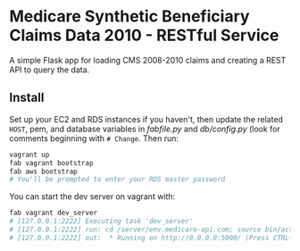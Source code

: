 # Medicare Synthetic Beneficiary Claims Data 2010 - RESTful Service

A simple Flask app for loading CMS 2008-2010 claims and creating a REST API to
query the data.

## Install
Set up your EC2 and RDS instances if you haven't, then update the related 
`HOST`, pem, and database variables in *fabfile.py* and *db/config.py* (look for
comments beginning with `# Change`. Then run:

```bash
vagrant up
fab vagrant bootstrap
fab aws bootstrap
# You'll be prompted to enter your RDS master password
```

You can start the dev server on vagrant with:

```bash
fab vagrant dev_server
# [127.0.0.1:2222] Executing task 'dev_server'
# [127.0.0.1:2222] run: cd /server/env.medicare-api.com; source bin/activate; python project/server.py
# [127.0.0.1:2222] out:  * Running on http://0.0.0.0:5000/ (Press CTRL+C to quit)
```

